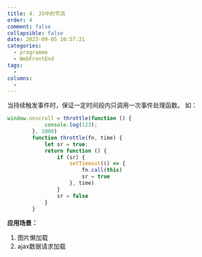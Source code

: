 ```yaml
---
title: 4. JS中的节流
order: 4
comment: false
collapsible: false
date: 2023-09-05 16:57:21
categories: 
  - programme
  - WebFrontEnd
tags: 
  - 
columns: 
  - 
---
```

当持续触发事件时，保证一定时间段内只调用一次事件处理函数。
如：
```javascript
window.onscroll = throttle(function () {
            console.log(123);
        }, 1000)
        function throttle(fn, time) {
            let sr = true;
            return function () {
                if (sr) {
                    setTimeout(() => {
                        fn.call(this)
                        sr = true
                    }, time)
                }
                sr = false
            }
        }
```
**应用场景：**

 1. 图片懒加载
 2. ajax数据请求加载
    
